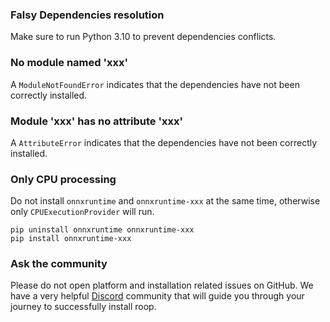### Falsy Dependencies resolution

Make sure to run Python 3.10 to prevent dependencies conflicts.


### No module named 'xxx'

A `ModuleNotFoundError` indicates that the dependencies have not been correctly installed.


### Module 'xxx' has no attribute 'xxx'

A `AttributeError` indicates that the dependencies have not been correctly installed.


### Only CPU processing

Do not install `onnxruntime` and `onnxruntime-xxx` at the same time, otherwise only `CPUExecutionProvider` will run.

```
pip uninstall onnxruntime onnxruntime-xxx
pip install onnxruntime-xxx
```

### Ask the community

Please do not open platform and installation related issues on GitHub. We have a very helpful [Discord](https://discord.gg/Y9p4ZQ2sB9) community that will guide you through your journey to successfully install roop.